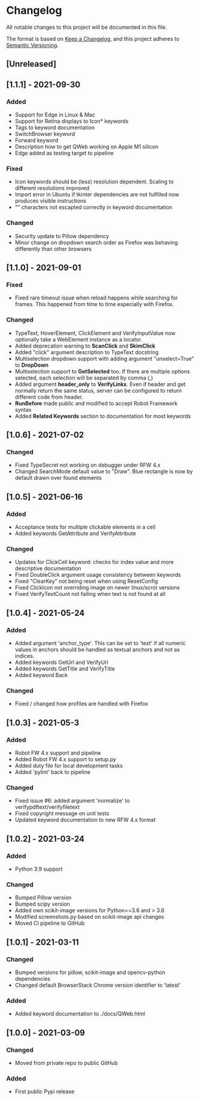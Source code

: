 # Changelog
All notable changes to this project will be documented in this file.

The format is based on [Keep a Changelog](https://keepachangelog.com/en/1.0.0/),
and this project adheres to [Semantic Versioning](https://semver.org/spec/v2.0.0.html).

## [Unreleased]

## [1.1.1] - 2021-09-30
### Added
- Support for Edge in Linux & Mac
- Support for Retina displays to Icon* keywords
- Tags to keyword documentation
- SwitchBrowser keyword
- Forward keyword
- Description how to get QWeb working on Apple M1 silicon
- Edge added as testing target to pipeline
  
### Fixed
- Icon keywords should be (less) resolution dependent. Scaling to different resolutions improved
- Import error in Ubuntu if tkinter dependencies are not fulfilled now produces visible instructions
- "\" characters not escapted correctly in keyword documentation

### Changed
- Security update to Pillow dependency
- Minor change on dropdown search order as Firefox was behaving differently than other browsers

## [1.1.0] - 2021-09-01
### Fixed
- Fixed rare timeout issue when reload happens while searching for frames. This happened from time to time especially with Firefox.

### Changed
- TypeText, HoverElement, ClickElement and VerifyInputValue now optionally take a WebElement instance as a locator.
- Added deprecation warning to **ScanClick** and **SkimClick**
- Added "click" argument description to TypeText docstring
- Multiselection dropdown support with adding argument "unselect=True" to **DropDown**
- Multiselection support to **GetSelected** too. If there are multiple options selected, each selection will be separated by comma (,)
- Added argument **header_only** to **VerifyLinks**. Even if header and get normally return the same status, server can be configured to return different code from header.
- **RunBefore** made public and modified to accept Robot Framework syntax
- Added **Related Keywords** section to documentation for most keywords

## [1.0.6] - 2021-07-02
### Changed
- Fixed TypeSecret not working on debugger under RFW 4.x
- Changed SearchMode default value to "Draw". Blue rectangle is now by default drawn over found elements

## [1.0.5] - 2021-06-16
### Added
- Acceptance tests for multiple clickable elements in a cell
- Added keywords GetAttribute and VerifyAttribute

### Changed
- Updates for ClickCell keyword: checks for index value and more descriptive documentation
- Fixed DoubleClick argument usage consistency between keywords
- Fixed "ClearKey" not being reset when using ResetConfig
- Fixed ClickIcon not overriding image on newer linux/scrot versions
- Fixed VerifyTextCount not failing when text is not found at all

## [1.0.4] - 2021-05-24
### Added
- Added argument 'anchor_type'. This can be set to 'text' if all numeric values in anchors should be handled as textual anchors and not as indices.
- Added keywords GetUrl and VerifyUrl
- Added keywords GetTitle and VerifyTitle
- Added keyword Back

### Changed
- Fixed / changed how profiles are handled with Firefox


## [1.0.3] - 2021-05-3
### Added
- Robot FW 4.x support and pipeline
- Added Robot FW 4.x support to setup.py
- Added duty file for local development tasks
- Added 'pylint' back to pipeline

### Changed
- Fixed issue #6: added argument 'normalize' to verifypdftext/verifyfiletext
- Fixed copyright message on unit tests
- Updated keyword documentation to new RFW 4.x format

## [1.0.2] - 2021-03-24
### Added
- Python 3.9 support

### Changed
- Bumped Pillow version
- Bumped scipy version
- Added own scikit-image versions for Python==3.6 and > 3.6
- Modified screenshots.py based on scikit-image api changes
- Moved CI pipeline to GitHub

## [1.0.1] - 2021-03-11
### Changed
- Bumped versions for pillow, scikit-image and opencv-python dependencies
- Changed default BrowserStack Chrome version identifier to 'latest'

### Added
- Added keyword documentation to ./docs/QWeb.html

## [1.0.0] - 2021-03-09
### Changed
- Moved from private repo to public GitHub

### Added
- First public Pypi release
